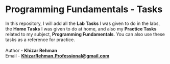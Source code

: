 # Programming Fundamentals - Tasks
In this repository, I will add all the <b>Lab Tasks</b> I was given to do in the labs, the <b>Home Tasks</b> I was given to do at home, and also my <b>Practice Tasks</b> related to my subject, <b>Programming Fundamentals</b>. You can also use these tasks as a reference for practice.
<br>
<br>
Author - <b>Khizar Rehman</b>
<br>
Email - <b>KhizarRehman.Professional@gmail.com</b>
